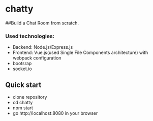 # chatty

##Build a Chat Room from scratch.

### Used technologies:  
* Backend: Node.js/Express.js  
* Frontend: Vue.js(used Single File Components architecture) with webpack configuration  
* bootsrap  
* socket.io  


## Quick start
* clone repository
* cd chatty
* npm start
* go http://localhost:8080 in your browser
